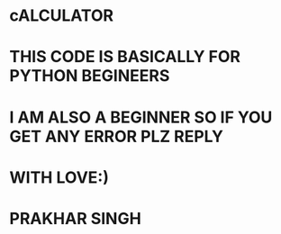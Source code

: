 # cALCULATOR
# THIS CODE IS BASICALLY FOR PYTHON BEGINEERS 
# I AM ALSO A BEGINNER SO IF YOU GET ANY ERROR PLZ REPLY 
# WITH LOVE:)
# PRAKHAR SINGH
